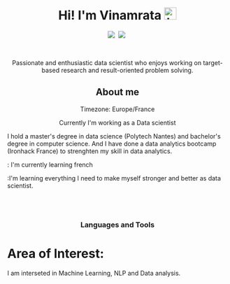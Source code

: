 
<h1 align="center">Hi! I'm Vinamrata <img src="https://user-images.githubusercontent.com/1303154/88677602-1635ba80-d120-11ea-84d8-d263ba5fc3c0.gif" width="28px" height="28px" alt="hi"></h1>

</p>
<p align="center">
<a href="https://www.linkedin.com/in/vinamrata-yadav-2398a5138/"><img src="https://img.shields.io/badge/-Vinamrata-0e76a8?style=flat&labelColor=0e76a8&logo=linkedin&logoColor=white" /></a>&nbsp;
<a href="mailto:viniyadav1097@gmail.com"><img src="https://img.shields.io/badge/-Vinamratayadav-c0392b?style=flat&labelColor=c0392b&logo=gmail&logoColor=white" /></a>&nbsp;
</p>
<br />

<p align="center">Passionate and enthusiastic data scientist who enjoys working on target-based research and result-oriented problem solving. </p>





<h2 align="center">About me</h2>
<p align="center">
Timezone: Europe/France
</p>
<p align="center"> Currently I'm working as a Data scientist </p>

I hold a master's degree in data science (Polytech Nantes) and bachelor's degree in computer science. And I have done a data analytics bootcamp (Ironhack France) to strenghten my skill in data analytics.
<p>: I'm currently learning french</p>
<p>:I'm learning everything I need to make myself stronger and better as data scientist. </p>

<br />
<br />
<p>
<h3 align="center"> Languages and Tools</h3>
</p>


# Area of Interest:
I am interseted in Machine Learning, NLP and Data analysis.






